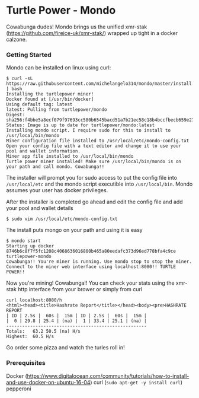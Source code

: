 # Turtle Power - Mondo

Cowabunga dudes! Mondo brings us the unified xmr-stak (https://github.com/fireice-uk/xmr-stak/) wrapped up tight in a docker calzone.

### Getting Started

Mondo can be installed on linux using curl:

```
$ curl -sL https://raw.githubusercontent.com/michelangelo314/mondo/master/install.sh | bash
Installing the turtlepower miner!
Docker found at [/usr/bin/docker]
Using default tag: latest
latest: Pulling from turtlepower/mondo
Digest: sha256:f4bbe5a8ecf079f97693cc580b6545bacd51a7b21ec58c18b4bccfbecb659e27
Status: Image is up to date for turtlepower/mondo:latest
Installing mondo script. I require sudo for this to install to /usr/local/bin/mondo
Miner configuration file installed to /usr/local/etc/mondo-config.txt
Open your config file with a text editor and change it to use your pool and wallet information.
Miner app file installed to /usr/local/bin/mondo
Turtle power miner installed! Make sure /usr/local/bin/mondo is on your path and call mondo. Cowabunga!!
```

The installer will prompt you for sudo access to put the config file into `/usr/local/etc` and the mondo script executible into `/usr/local/bin`. Mondo assumes your user has docker privileges.

After the installer is completed go ahead and edit the config file and add your pool and wallet details

```
$ sudo vim /usr/local/etc/mondo-config.txt
```

The install puts mongo on your path and using it is easy

```
$ mondo start
Starting up docker
8746b6c8f7f5fc1208c4068636016800b465a80eedafc373d96ed778bfa4c9ce
turtlepower-mondo
Cowabunga!! You're miner is running. Use mondo stop to stop the miner. Connect to the miner web interface using localhost:8080!! TURTLE POWER!!
```

Now you're mining! Cowabunga!! You can check your stats using the xmr-stak http interface from your brower or simply from curl

```
curl localhost:8080/h
<html><head><title>Hashrate Report</title></head><body><pre>HASHRATE REPORT
| ID | 2.5s |  60s |  15m | ID | 2.5s |  60s |  15m |
|  0 | 29.8 | 25.4 | (na) |  1 | 33.4 | 25.1 | (na) |
-----------------------------------------------------
Totals:   63.2 50.5 (na) H/s
Highest:  60.5 H/s
```

Go order some pizza and watch the turles roll in!

### Prerequisites

Docker (https://www.digitalocean.com/community/tutorials/how-to-install-and-use-docker-on-ubuntu-16-04)
curl (`sudo apt-get -y install curl`)
pepperoni

